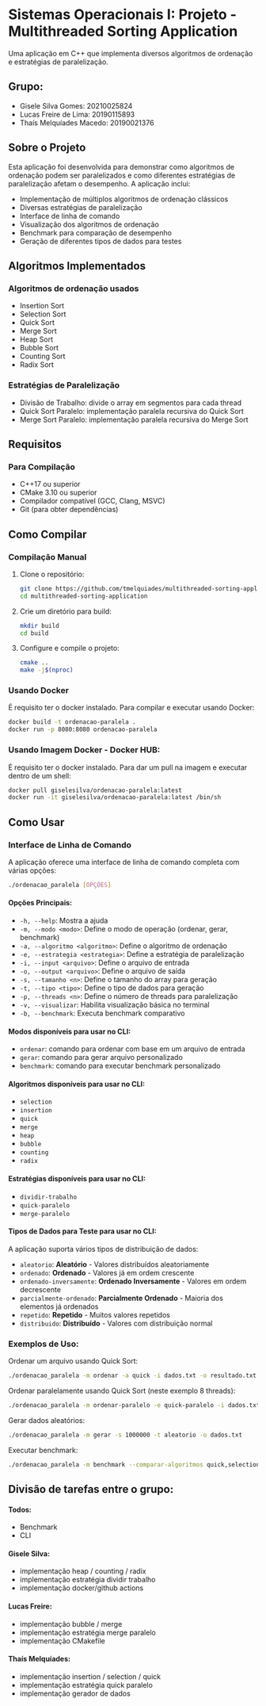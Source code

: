 # Sistemas Operacionais I: Projeto - Multithreaded Sorting Application

Uma aplicação em C++ que implementa diversos algoritmos de ordenação e estratégias de paralelização.

## Grupo:
- Gisele Silva Gomes: 20210025824
- Lucas Freire de Lima: 20190115893
- Thaís Melquíades Macedo: 20190021376

## Sobre o Projeto

Esta aplicação foi desenvolvida para demonstrar como algoritmos de ordenação podem ser paralelizados e como diferentes estratégias de paralelização afetam o desempenho. A aplicação inclui:

- Implementação de múltiplos algoritmos de ordenação clássicos
- Diversas estratégias de paralelização 
- Interface de linha de comando
- Visualização dos algoritmos de ordenação
- Benchmark para comparação de desempenho
- Geração de diferentes tipos de dados para testes

## Algoritmos Implementados

### Algoritmos de ordenação usados
- Insertion Sort
- Selection Sort
- Quick Sort
- Merge Sort
- Heap Sort
- Bubble Sort
- Counting Sort
- Radix Sort

### Estratégias de Paralelização
- Divisão de Trabalho: divide o array em segmentos para cada thread
- Quick Sort Paralelo: implementação paralela recursiva do Quick Sort
- Merge Sort Paralelo: implementação paralela recursiva do Merge Sort

## Requisitos

### Para Compilação
- C++17 ou superior
- CMake 3.10 ou superior
- Compilador compatível (GCC, Clang, MSVC)
- Git (para obter dependências)

## Como Compilar

### Compilação Manual

1. Clone o repositório:
   ```bash
   git clone https://github.com/tmelquiades/multithreaded-sorting-application.git
   cd multithreaded-sorting-application
   ```

2. Crie um diretório para build:
   ```bash
   mkdir build
   cd build
   ```

3. Configure e compile o projeto:
   ```bash
   cmake ..
   make -j$(nproc)
   ```

### Usando Docker

É requisito ter o docker instalado.
Para compilar e executar usando Docker:

```bash
docker build -t ordenacao-paralela .
docker run -p 8080:8080 ordenacao-paralela
```

### Usando Imagem Docker - Docker HUB:

É requisito ter o docker instalado.
Para dar um pull na imagem e executar dentro de um shell:
```bash
docker pull giselesilva/ordenacao-paralela:latest
docker run -it giselesilva/ordenacao-paralela:latest /bin/sh
```

## Como Usar

### Interface de Linha de Comando

A aplicação oferece uma interface de linha de comando completa com várias opções:

```bash
./ordenacao_paralela [OPÇÕES]
```

#### Opções Principais:
- `-h, --help`: Mostra a ajuda
- `-m, --modo <modo>`: Define o modo de operação (ordenar, gerar, benchmark)
- `-a, --algoritmo <algoritmo>`: Define o algoritmo de ordenação
- `-e, --estrategia <estrategia>`: Define a estratégia de paralelização
- `-i, --input <arquivo>`: Define o arquivo de entrada
- `-o, --output <arquivo>`: Define o arquivo de saída
- `-s, --tamanho <n>`: Define o tamanho do array para geração
- `-t, --tipo <tipo>`: Define o tipo de dados para geração
- `-p, --threads <n>`: Define o número de threads para paralelização
- `-v, --visualizar`: Habilita visualização básica no terminal
- `-b, --benchmark`: Executa benchmark comparativo

#### Modos disponíveis para usar no CLI:
- `ordenar`: comando para ordenar com base em um arquivo de entrada
- `gerar`: comando para gerar arquivo personalizado
- `benchmark`: comando para executar benchmark personalizado

#### Algoritmos disponíveis para usar no CLI:
- `selection`
- `insertion`
- `quick`
- `merge`
- `heap`
- `bubble`
- `counting`
- `radix`

#### Estratégias disponíveis para usar no CLI:
- `dividir-trabalho`
- `quick-paralelo`
- `merge-paralelo`

#### Tipos de Dados para Teste para usar no CLI:

A aplicação suporta vários tipos de distribuição de dados:

- `aleatorio`: **Aleatório** - Valores distribuídos aleatoriamente
- `ordenado`: **Ordenado** - Valores já em ordem crescente
- `ordenado-inversamente`: **Ordenado Inversamente** - Valores em ordem decrescente
- `parcialmente-ordenado`: **Parcialmente Ordenado** - Maioria dos elementos já ordenados
- `repetido`: **Repetido** - Muitos valores repetidos
- `distribuido`: **Distribuído** - Valores com distribuição normal
  
### Exemplos de Uso:

Ordenar um arquivo usando Quick Sort:
```bash
./ordenacao_paralela -m ordenar -a quick -i dados.txt -o resultado.txt
```

Ordenar paralelamente usando Quick Sort (neste exemplo 8 threads):
```bash
./ordenacao_paralela -m ordenar-paralelo -e quick-paralelo -i dados.txt -o resultado.txt -p 8
```

Gerar dados aleatórios:
```bash
./ordenacao_paralela -m gerar -s 1000000 -t aleatorio -o dados.txt
```

Executar benchmark:
```bash
./ordenacao_paralela -m benchmark --comparar-algoritmos quick,selection,insertion --comparar-estrategias dividir-trabalho,quick-paralelo --tamanhos 10000,100000,1000000 -p 8
```

## Divisão de tarefas entre o grupo:
#### Todos:
- Benchmark
- CLI

#### Gisele Silva:
- implementação heap / counting / radix
- implementação estratégia dividir trabalho
- implementação docker/github actions

#### Lucas Freire:
- implementação bubble / merge
- implementação estratégia merge paralelo
- implementação CMakefile

#### Thaís Melquíades:
- implementação insertion / selection / quick
- implementação estratégia quick paralelo
- implementação gerador de dados
